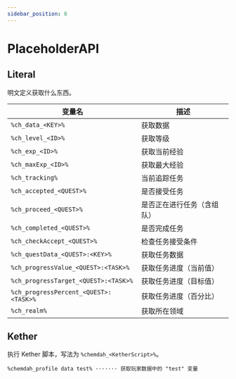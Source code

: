 ```yaml
---
sidebar_position: 8
---
```


# PlaceholderAPI

## Literal

明文定义获取什么东西。

| 变量名                                   | 描述            |
|---------------------------------------|---------------|
| `%ch_data_<KEY>%`                     | 获取数据          |
| `%ch_level_<ID>%`                     | 获取等级          |
| `%ch_exp_<ID>%`                       | 获取当前经验        |
| `%ch_maxExp_<ID>%`                    | 获取最大经验        |
| `%ch_tracking%`                       | 当前追踪任务        |
| `%ch_accepted_<QUEST>%`               | 是否接受任务        |
| `%ch_proceed_<QUEST>%`                | 是否正在进行任务（含组队） |
| `%ch_completed_<QUEST>%`              | 是否完成任务        |
| `%ch_checkAccept_<QUEST>%`            | 检查任务接受条件      |
| `%ch_questData_<QUEST>:<KEY>%`        | 获取任务数据        |
| `%ch_progressValue_<QUEST>:<TASK>%`   | 获取任务进度（当前值）   |
| `%ch_progressTarget_<QUEST>:<TASK>%`  | 获取任务进度（目标值）   |
| `%ch_progressPercent_<QUEST>:<TASK>%` | 获取任务进度（百分比）   |
| `%ch_realm%`                          | 获取所在领域        |

## Kether

执行 Kether 脚本，写法为 `%chemdah_<KetherScript>%`。

```
%chemdah_profile data test% ······· 获取玩家数据中的 "test" 变量
```